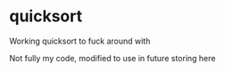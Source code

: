 # quicksort
Working quicksort to fuck around with

Not fully my code, modified to use in future storing here
